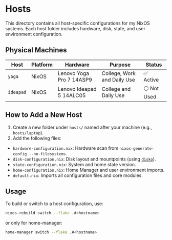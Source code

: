 # Hosts

This directory contains all host-specific configurations for my NixOS systems. Each host folder includes hardware, disk, state, and user environment configuration.

## Physical Machines

| Host      | Platform | Hardware                 | Purpose                     | Status      |
| --------- | -------- | ------------------------ | --------------------------- | ----------- |
| `yoga`    | NixOS    | Lenovo Yoga Pro 7 14ASP9 | College, Work and Daily Use | ✅ Active   |
| `ideapad` | NixOS    | Lenovo Ideapad 5 14ALC05 | College and Daily Use       | ⚪ Not Used |

## How to Add a New Host

1. Create a new folder under `hosts/` named after your machine (e.g., `hosts/laptop`).
2. Add the following files:

- `hardware-configuration.nix`: Hardware scan from `nixos-generate-config --no-filesystems`.
- `disk-configuration.nix`: Disk layout and mountpoints (using [`disko`](https://github.com/nix-community/disko)).
- `state-configuration.nix`: System and home state version.
- `home-configuration.nix`: Home Manager and user environment imports.
- `default.nix`: Imports all configuration files and core modules.

## Usage

To build or switch to a host configuration, use:

```sh
nixos-rebuild switch --flake .#<hostname>
```

or only for home-manager:

```sh
home-manager switch --flake .#<hostname>
```
